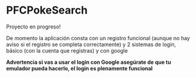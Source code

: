 # PFCPokeSearch
Proyecto en progreso!

De momento la aplicación consta con un registro funcional (aunque no hay aviso si el registro se completa correctamente) 
y 2 sistemas de login, básico (con la cuenta que registras) y con google  
  
**Advertencia si vas a usar el login con Google asegúrate de que tu emulador pueda hacerlo, el login es plenamente funcional**
